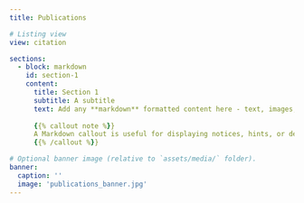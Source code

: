 ```yaml
---
title: Publications

# Listing view
view: citation

sections:
  - block: markdown
    id: section-1
    content:
      title: Section 1
      subtitle: A subtitle
      text: Add any **markdown** formatted content here - text, images, videos, galleries - and even HTML code!
      
      {{% callout note %}}
      A Markdown callout is useful for displaying notices, hints, or definitions to your readers.
      {{% /callout %}}

# Optional banner image (relative to `assets/media/` folder).
banner:
  caption: ''
  image: 'publications_banner.jpg'
---
```



